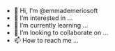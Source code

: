 - 👋 Hi, I’m @emmademeriosoft
- 👀 I’m interested in ...
- 🌱 I’m currently learning ...
- 💞️ I’m looking to collaborate on ...
- 📫 How to reach me ...

<!---
emmademeriosoft/emmademeriosoft is a ✨ special ✨ repository because its `README.md` (this file) appears on your GitHub profile.
You can click the Preview link to take a look at your changes.
--->
